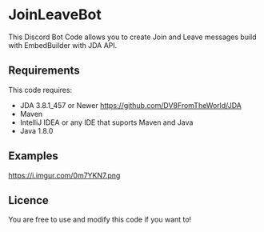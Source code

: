# JoinLeaveBot
This Discord Bot Code allows you to create Join and Leave messages build with EmbedBuilder with JDA API.

## Requirements
This code requires:
- JDA 3.8.1_457 or Newer
https://github.com/DV8FromTheWorld/JDA
- Maven
- IntelliJ IDEA or any IDE that suports Maven and Java
- Java 1.8.0

## Examples
https://i.imgur.com/0m7YKN7.png

## Licence
You are free to use and modify this code if you want to!


